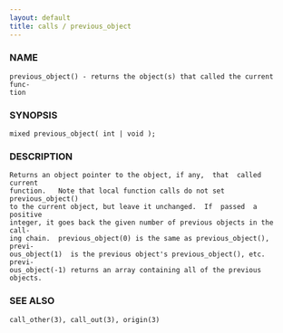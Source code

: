```yaml
---
layout: default
title: calls / previous_object
---
```


### NAME

    previous_object() - returns the object(s) that called the current func‐
    tion

### SYNOPSIS

    mixed previous_object( int | void );

### DESCRIPTION

    Returns an object pointer to the object, if any,  that  called  current
    function.   Note that local function calls do not set previous_object()
    to the current object, but leave it unchanged.  If  passed  a  positive
    integer, it goes back the given number of previous objects in the call‐
    ing chain.  previous_object(0) is the same as previous_object(), previ‐
    ous_object(1)  is the previous object's previous_object(), etc.  previ‐
    ous_object(-1) returns an array containing all of the previous objects.

### SEE ALSO

    call_other(3), call_out(3), origin(3)
